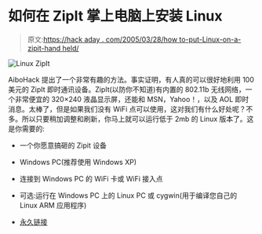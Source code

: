 # 如何在 ZipIt 掌上电脑上安装 Linux

> 原文:[https://hack aday . com/2005/03/28/how to-put-Linux-on-a-zipit-hand held/](https://hackaday.com/2005/03/28/howto-put-linux-on-a-zipit-handheld/)

![Linux ZipIt](../Images/37baae90a99c30f1390230542f5974c3.png)

AiboHack 提出了一个非常有趣的方法。事实证明，有人真的可以很好地利用 100 美元的 ZipIt 即时通讯设备。ZipIt(以防你不知道)有内置的 802.11b 无线网络，一个非常便宜的 320×240 液晶显示屏，还能和 MSN，Yahoo！，以及 AOL 即时消息。太棒了，但是如果我们没有 WiFi 点可以使用，这对我们有什么好处呢？不多。所以只要稍加调整和刷新，你马上就可以运行低于 2mb 的 Linux 版本了。这是你需要的:

*   一个你愿意搞砸的 Zipit 设备

*   Windows PC(推荐使用 Windows XP)

*   连接到 Windows PC 的 WiFi 卡或 WiFi 接入点

*   可选:运行在 Windows PC 上的 Linux PC 或 cygwin(用于编译您自己的 Linux ARM 应用程序)

*   [永久链接](http://www.aibohack.com/zipit/reflash.htm)